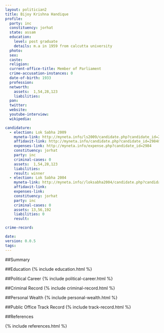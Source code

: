 ```yaml
---
layout: politician2
title: Bijoy Krishna Handique
profile: 
  party: inc
  constituency: jorhat
  state: assam
  education: 
    level: post graduate
    details: m.a in 1959 from calcutta university
  photo: 
  sex: 
  caste: 
  religion: 
  current-office-title: Member of Parliament
  crime-accusation-instances: 0
  date-of-birth: 1933
  profession: 
  networth: 
    assets:  1,54,28,123
    liabilities: 
  pan: 
  twitter: 
  website: 
  youtube-interview: 
  wikipedia: 

candidature: 
  - election: Lok Sabha 2009
    myneta-link: http://myneta.info/ls2009/candidate.php?candidate_id=2984
    affidavit-link: http://myneta.info/candidate.php?candidate_id=2984&scan=original
    expenses-link: http://myneta.info/expense.php?candidate_id=2984
    constituency: jorhat 
    party: inc
    criminal-cases: 0
    assets:  1,54,28,123
    liabilities: 
    result: winner 
  - election: Lok Sabha 2004
    myneta-link: http://myneta.info//loksabha2004/candidate.php?candidate_id=352
    affidavit-link: 
    expenses-link: 
    constituency: jorhat 
    party: inc
    criminal-cases: 0
    assets: 13,56,192
    liabilities: 0
    result:  

crime-record: 

date: 
version: 0.0.5
tags: 
---
```

##Summary


##Education
{% include education.html %}


##Political Career
{% include political-career.html %}


##Criminal Record
{% include criminal-record.html %}


##Personal Wealth
{% include personal-wealth.html %}


##Public Office Track Record
{% include track-record.html %}


##References


{% include references.html %}